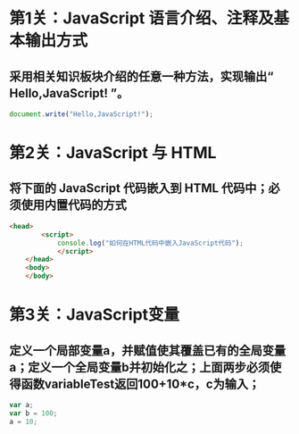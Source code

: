 # 第1关：JavaScript 语言介绍、注释及基本输出方式

## 采用相关知识板块介绍的任意一种方法，实现输出“ Hello,JavaScript! ”。

```javascript
document.write("Hello,JavaScript!");
```


# 第2关：JavaScript 与 HTML

## 将下面的 JavaScript 代码嵌入到 HTML 代码中；必须使用内置代码的方式

```html
<head>
        <script>
            console.log("如何在HTML代码中嵌入JavaScript代码");
            </script>
	</head>
	<body>
	</body>
```


# 第3关：JavaScript变量

## 定义一个局部变量a，并赋值使其覆盖已有的全局变量a；定义一个全局变量b并初始化之；上面两步必须使得函数variableTest返回100+10*c，c为输入；

```javascript
var a;
var b = 100;
a = 10;
```